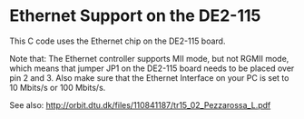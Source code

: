 # Ethernet Support on the DE2-115

This C code uses the Ethernet chip on the DE2-115 board.

Note that: The Ethernet controller supports MII mode, but not RGMII mode,
which means that jumper JP1 on the DE2-115 board needs to be placed
over pin 2 and 3. Also make sure that the Ethernet Interface on your PC
is set to 10 Mbits/s or 100 Mbits/s.

See also: http://orbit.dtu.dk/files/110841187/tr15_02_Pezzarossa_L.pdf
